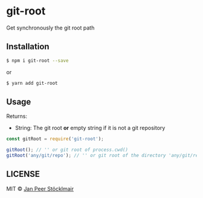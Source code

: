 # git-root

Get synchronously the git root path

## Installation

```sh
$ npm i git-root --save
```
or
```sh
$ yarn add git-root
```

## Usage

Returns:
- String: The git root **or** empty string if it is not a git repository

```js
const gitRoot = require('git-root');

gitRoot(); // '' or git root of process.cwd()
gitRoot('any/git/repo'); // '' or git root of the directory 'any/git/repo'
```

## LICENSE

MIT © [Jan Peer Stöcklmair](https://www.jpeer.at)
